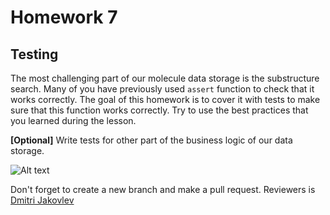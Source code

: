 # Homework 7
## Testing

The most challenging part of our molecule data storage is the substructure search. 
Many of you have previously used `assert` function to check that it works correctly. The goal of this homework is to cover it with tests to make sure that this function works correctly. Try to use the best practices that you learned during the lesson.

**[Optional]** Write tests for other part of the business logic of our data storage.

<img title="a title" alt="Alt text" src="../../images/4.png">


Don't forget to create a new branch and make a pull request. 
Reviewers is [Dmitri Jakovlev](https://github.com/JDima)
